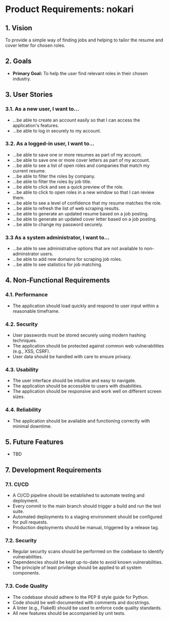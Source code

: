 # Product Requirements: nokari
## 1. Vision

To provide a simple way of finding jobs and helping to tailor the resume and cover letter for chosen roles.

## 2. Goals

*   **Primary Goal:** To help the user find relevant roles in their chosen industry.

## 3. User Stories

### 3.1. As a new user, I want to...

*   ...be able to create an account easily so that I can access the application's features.
*   ...be able to log in securely to my account.

### 3.2. As a logged-in user, I want to...

*   ...be able to save one or more resumes as part of my account.
*   ...be able to save one or more cover letters as part of my account.
*   ...be able to see a list of open roles and companies that match my current resume.
*   ...be able to filter the roles by company.
*   ...be able to filter the roles by job title.
*   ...be able to click and see a quick preview of the role.
*   ...be able to click to open roles in a new window so that I can review them. 
*   ...be able to see a level of confidence that my resume matches the role.
*   ...be able to refresh the list of web scraping results. 
*   ...be able to generate an updated resume based on a job posting.
*   ...be able to generate an updated cover letter based on a job posting.
*   ...be able to change my password securely.

### 3.3 As a system administrator, I want to...
*   ...be able to see administrative options that are not available to non-adminstrator users.
*   ...be able to add new domains for scraping job roles.
*   ...be able to see statistics for job matching.

## 4. Non-Functional Requirements

### 4.1. Performance

*   The application should load quickly and respond to user input within a reasonable timeframe.

### 4.2. Security

*   User passwords must be stored securely using modern hashing techniques.
*   The application should be protected against common web vulnerabilities (e.g., XSS, CSRF).
*   User data should be handled with care to ensure privacy.

### 4.3. Usability

*   The user interface should be intuitive and easy to navigate.
*   The application should be accessible to users with disabilities.
*   The application should be responsive and work well on different screen sizes.

### 4.4. Reliability

*   The application should be available and functioning correctly with minimal downtime.

## 5. Future Features

*   TBD

## 7. Development Requirements

### 7.1. CI/CD

*   A CI/CD pipeline should be established to automate testing and deployment.
*   Every commit to the main branch should trigger a build and run the test suite.
*   Automated deployments to a staging environment should be configured for pull requests.
*   Production deployments should be manual, triggered by a release tag.

### 7.2. Security

*   Regular security scans should be performed on the codebase to identify vulnerabilities.
*   Dependencies should be kept up-to-date to avoid known vulnerabilities.
*   The principle of least privilege should be applied to all system components.

### 7.3. Code Quality

*   The codebase should adhere to the PEP 8 style guide for Python.
*   Code should be well-documented with comments and docstrings.
*   A linter (e.g., Flake8) should be used to enforce code quality standards.
*   All new features should be accompanied by unit tests.
